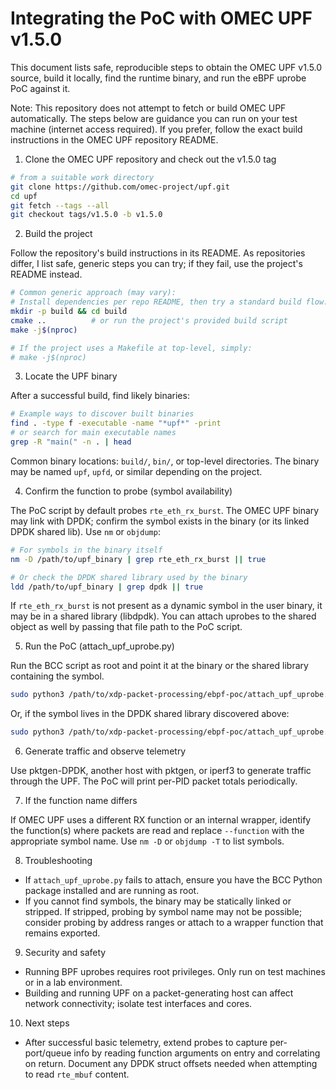 # Integrating the PoC with OMEC UPF v1.5.0

This document lists safe, reproducible steps to obtain the OMEC UPF v1.5.0 source, build it locally, find the runtime binary, and run the eBPF uprobe PoC against it.

Note: This repository does not attempt to fetch or build OMEC UPF automatically. The steps below are guidance you can run on your test machine (internet access required). If you prefer, follow the exact build instructions in the OMEC UPF repository README.

1) Clone the OMEC UPF repository and check out the v1.5.0 tag

```bash
# from a suitable work directory
git clone https://github.com/omec-project/upf.git
cd upf
git fetch --tags --all
git checkout tags/v1.5.0 -b v1.5.0
```

2) Build the project

Follow the repository's build instructions in its README. As repositories differ, I list safe, generic steps you can try; if they fail, use the project's README instead.

```bash
# Common generic approach (may vary):
# Install dependencies per repo README, then try a standard build flow:
mkdir -p build && cd build
cmake ..          # or run the project's provided build script
make -j$(nproc)

# If the project uses a Makefile at top-level, simply:
# make -j$(nproc)
```

3) Locate the UPF binary

After a successful build, find likely binaries:

```bash
# Example ways to discover built binaries
find . -type f -executable -name "*upf*" -print
# or search for main executable names
grep -R "main(" -n . | head
```

Common binary locations: `build/`, `bin/`, or top-level directories. The binary may be named `upf`, `upfd`, or similar depending on the project.

4) Confirm the function to probe (symbol availability)

The PoC script by default probes `rte_eth_rx_burst`. The OMEC UPF binary may link with DPDK; confirm the symbol exists in the binary (or its linked DPDK shared lib). Use `nm` or `objdump`:

```bash
# For symbols in the binary itself
nm -D /path/to/upf_binary | grep rte_eth_rx_burst || true

# Or check the DPDK shared library used by the binary
ldd /path/to/upf_binary | grep dpdk || true
```

If `rte_eth_rx_burst` is not present as a dynamic symbol in the user binary, it may be in a shared library (libdpdk). You can attach uprobes to the shared object as well by passing that file path to the PoC script.

5) Run the PoC (attach_upf_uprobe.py)

Run the BCC script as root and point it at the binary or the shared library containing the symbol.

```bash
sudo python3 /path/to/xdp-packet-processing/ebpf-poc/attach_upf_uprobe.py --binary /path/to/upf_binary --function rte_eth_rx_burst
```

Or, if the symbol lives in the DPDK shared library discovered above:

```bash
sudo python3 /path/to/xdp-packet-processing/ebpf-poc/attach_upf_uprobe.py --binary /usr/lib/libdpdk.so --function rte_eth_rx_burst
```

6) Generate traffic and observe telemetry

Use pktgen-DPDK, another host with pktgen, or iperf3 to generate traffic through the UPF. The PoC will print per-PID packet totals periodically.

7) If the function name differs

If OMEC UPF uses a different RX function or an internal wrapper, identify the function(s) where packets are read and replace `--function` with the appropriate symbol name. Use `nm -D` or `objdump -T` to list symbols.

8) Troubleshooting

- If `attach_upf_uprobe.py` fails to attach, ensure you have the BCC Python package installed and are running as root.
- If you cannot find symbols, the binary may be statically linked or stripped. If stripped, probing by symbol name may not be possible; consider probing by address ranges or attach to a wrapper function that remains exported.

9) Security and safety

- Running BPF uprobes requires root privileges. Only run on test machines or in a lab environment.
- Building and running UPF on a packet-generating host can affect network connectivity; isolate test interfaces and cores.

10) Next steps

- After successful basic telemetry, extend probes to capture per-port/queue info by reading function arguments on entry and correlating on return. Document any DPDK struct offsets needed when attempting to read `rte_mbuf` content.
